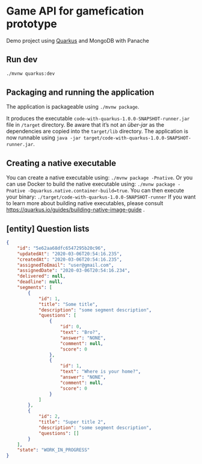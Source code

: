 # Game API for gamefication prototype
Demo project using [Quarkus](https://quarkus.io/) and MongoDB with Panache

## Run dev
```bash
./mvnw quarkus:dev
```

## Packaging and running the application

The application is packageable using `./mvnw package`.

It produces the executable `code-with-quarkus-1.0.0-SNAPSHOT-runner.jar` file in `/target` directory.
Be aware that it’s not an _über-jar_ as the dependencies are copied into the `target/lib` directory.
The application is now runnable using `java -jar target/code-with-quarkus-1.0.0-SNAPSHOT-runner.jar`.

## Creating a native executable
You can create a native executable using: `./mvnw package -Pnative`.
Or you can use Docker to build the native executable using: `./mvnw package -Pnative -Dquarkus.native.container-build=true`.
You can then execute your binary: `./target/code-with-quarkus-1.0.0-SNAPSHOT-runner`
If you want to learn more about building native executables, please consult https://quarkus.io/guides/building-native-image-guide .

## [entity] Question lists
```json
{
    "id": "5e62aa68dfc6547295b20c96",
    "updatedAt": "2020-03-06T20:54:16.235",
    "createdAt": "2020-03-06T20:54:16.235",
    "assignedToEmail": "user@gmail.com",
    "assignedDate": "2020-03-06T20:54:16.234",
    "delivered": null,
    "deadline": null,
    "segments": [
        {
            "id": 1,
            "title": "Some title",
            "description": "some segment description",
            "questions": [
                {
                    "id": 0,
                    "text": "Bro?",
                    "answer": "NONE",
                    "comment": null,
                    "score": 0
                },
                {
                    "id": 1,
                    "text": "Where is your home?",
                    "answer": "NONE",
                    "comment": null,
                    "score": 0
                }
            ]
        },
        {
            "id": 2,
            "title": "Super title 2",
            "description": "some segment description",
            "questions": []
        }
    ],
    "state": "WORK_IN_PROGRESS"
}
```
